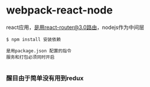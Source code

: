 # webpack-react-node
react应用，是用react-router@3.0路由，nodejs作为中间层

```
$ npm install 安装依赖

是用package.json 配置的指令
服务和打包必须同时开启


```
### 醒目由于简单没有用到redux
